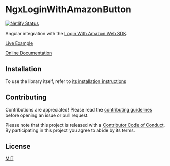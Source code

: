 # NgxLoginWithAmazonButton

[![Netlify Status](https://api.netlify.com/api/v1/badges/6d68cc7e-4a91-49f6-9bc2-096c83214cc3/deploy-status)](https://app.netlify.com/sites/ngx-login-with-amazon-button/deploys)

Angular integration with the [Login With Amazon Web SDK](https://developer.amazon.com/docs/login-with-amazon/web-docs.html).

[Live Example](https://ngx-login-with-amazon-button.netlify.com/example/)

[Online Documentation](https://ngx-login-with-amazon-button.netlify.com/docs/)

## Installation

To use the library itself, refer to [its installation instructions](./projects/ngx-login-with-amazon-button/README.md)

## Contributing

Contributions are appreciated! Please read the [contributing guidelines](./CONTRIBUTING.md) before opening an issue or pull request.

Please note that this project is released with a [Contributor Code of Conduct](./CODE-OF-CONDUCT.md). By participating in this project you agree to abide by its terms.

## License

[MIT](./LICENSE)
